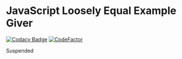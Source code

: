 # JavaScript Loosely Equal Example Giver

[![Codacy Badge](https://api.codacy.com/project/badge/Grade/40dbcc3c68a84ced8b15c8b9ff658e52)](https://app.codacy.com/gh/Attacktive/javascript-loosely-equal-example-giver?utm_source=github.com&utm_medium=referral&utm_content=Attacktive/javascript-loosely-equal-example-giver&utm_campaign=Badge_Grade_Settings)
[![CodeFactor](https://www.codefactor.io/repository/github/attacktive/javascript-loosely-equal-example-giver/badge)](https://www.codefactor.io/repository/github/attacktive/javascript-loosely-equal-example-giver)

Suspended
